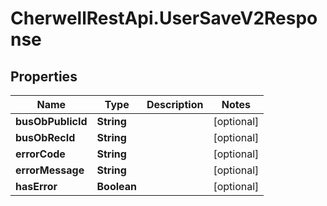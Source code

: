 # CherwellRestApi.UserSaveV2Response

## Properties
Name | Type | Description | Notes
------------ | ------------- | ------------- | -------------
**busObPublicId** | **String** |  | [optional] 
**busObRecId** | **String** |  | [optional] 
**errorCode** | **String** |  | [optional] 
**errorMessage** | **String** |  | [optional] 
**hasError** | **Boolean** |  | [optional] 


